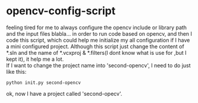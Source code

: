 # opencv-config-script

feeling tired for me to always configure the opencv include or library path and the input files blabla... in order to run code based on opencv, and then I code this script, which could help me initialize my all configuration if I have a mini configured project. Although this script just change the content of \*.sln and the name of  \*.vcxproj & \*.filters(I dont know what is use for ,but I kept it), it help me a lot. 
<br>
If I want to change the project name into 'second-opencv', I need to do just like this:

``` python init.py second-opencv ```

ok, now I have a project called 'second-opecv'.